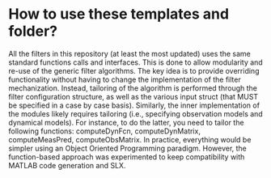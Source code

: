 # How to use these templates and folder?
All the filters in this repository (at least the most updated) uses the same standard functions calls and 
interfaces. This is done to allow modularity and re-use of the generic filter algorithms.
The key idea is to provide overriding functionality without having to change the implementation of the 
filter mechanization. Instead, tailoring of the algorithm is performed through the filter configuration 
structure, as well as the various input struct (that MUST be specified in a case by case basis). 
Similarly, the inner implementation of the modules likely requires tailoring (i.e., specifying observation 
models and dynamical models).
For instance, to do the latter, you need to tailor the following functions:
computeDynFcn, computeDynMatrix, computeMeasPred, computeObsMatrix.
In practice, everything would be simpler using an Object Oriented Programming paradigm. However, the 
function-based approach was experimented to keep compatibility with MATLAB code generation and SLX.
